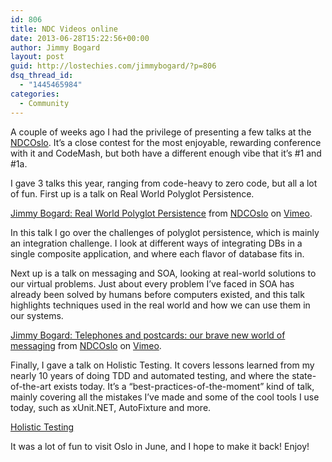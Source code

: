 ```yaml
---
id: 806
title: NDC Videos online
date: 2013-06-28T15:22:56+00:00
author: Jimmy Bogard
layout: post
guid: http://lostechies.com/jimmybogard/?p=806
dsq_thread_id:
  - "1445465984"
categories:
  - Community
---
```

A couple of weeks ago I had the privilege of presenting a few talks at the [NDCOslo](http://www.ndcoslo.com/). It’s a close contest for the most enjoyable, rewarding conference with it and CodeMash, but both have a different enough vibe that it’s #1 and #1a.

I gave 3 talks this year, ranging from code-heavy to zero code, but all a lot of fun. First up is a talk on Real World Polyglot Persistence.



[Jimmy Bogard: Real World Polyglot Persistence](http://vimeo.com/68320412) from [NDCOslo](http://vimeo.com/ndcoslo) on [Vimeo](http://vimeo.com).

In this talk I go over the challenges of polyglot persistence, which is mainly an integration challenge. I look at different ways of integrating DBs in a single composite application, and where each flavor of database fits in.

Next up is a talk on messaging and SOA, looking at real-world solutions to our virtual problems. Just about every problem I’ve faced in SOA has already been solved by humans before computers existed, and this talk highlights techniques used in the real world and how we can use them in our systems.



[Jimmy Bogard: Telephones and postcards: our brave new world of messaging](http://vimeo.com/68327243) from [NDCOslo](http://vimeo.com/ndcoslo) on [Vimeo](http://vimeo.com).

Finally, I gave a talk on Holistic Testing. It covers lessons learned from my nearly 10 years of doing TDD and automated testing, and where the state-of-the-art exists today. It’s a “best-practices-of-the-moment” kind of talk, mainly covering all the mistakes I’ve made and some of the cool tools I use today, such as xUnit.NET, AutoFixture and more.

[Holistic Testing](http://vimeo.com/68390508)

It was a lot of fun to visit Oslo in June, and I hope to make it back! Enjoy!